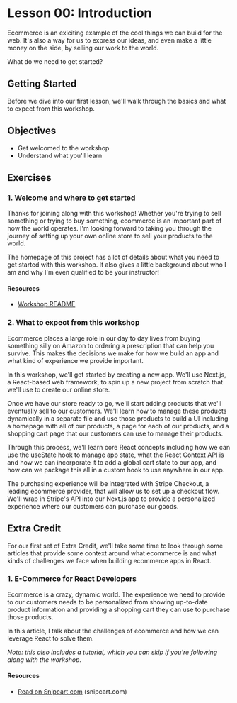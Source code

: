 # Lesson 00: Introduction

Ecommerce is an exiciting example of the cool things we can build for the web. It's also a way for us to express our ideas, and even make a little money on the side, by selling our work to the world.

What do we need to get started?

## Getting Started
Before we dive into our first lesson, we'll walk through the basics and what to expect from this workshop.

## Objectives
* Get welcomed to the workshop
* Understand what you'll learn

## Exercises

### 1. Welcome and where to get started

Thanks for joining along with this workshop! Whether you're trying to sell something or trying to buy something, ecommerce is an important part of how the world operates. I'm looking forward to taking you through the journey of setting up your own online store to sell your products to the world.

The homepage of this project has a lot of details about what you need to get started with this workshop. It also gives a little background about who I am and why I'm even qualified to be your instructor!

#### Resources
* [Workshop README](https://github.com/colbyfayock/space-jelly-store-workshop#-create-an-ecommerce-store-with-nextjs--stripe)

### 2. What to expect from this workshop

Ecommerce places a large role in our day to day lives from buying something silly on Amazon to ordering a prescription that can help you survive. This makes the decisions we make for how we build an app and what kind of experience we provide important.

In this workshop, we'll get started by creating a new app. We'll use Next.js, a React-based web framework, to spin up a new project from scratch that we'll use to create our online store.

Once we have our store ready to go, we'll start adding products that we'll eventually sell to our customers. We'll learn how to manage these products dynamically in a separate file and use those products to build a UI including a homepage with all of our products, a page for each of our products, and a shopping cart page that our customers can use to manage their products.

Through this process, we'll learn core React concepts including how we can use the useState hook to manage app state, what the React Context API is and how we can incorporate it to add a global cart state to our app, and how can we package this all in a custom hook to use anywhere in our app.

The purchasing experience will be integrated with Stripe Checkout, a leading ecommerce provider, that will allow us to set up a checkout flow. We'll wrap in Stripe's API into our Next.js app to provide a personalized experience where our customers can purchase our goods.

## Extra Credit

For our first set of Extra Credit, we'll take some time to look through some articles that provide some context around what ecommerce is and what kinds of challenges we face when building ecommerce apps in React.

### 1. E-Commerce for React Developers

Ecommerce is a crazy, dynamic world. The experience we need to provide to our customers needs to be personalized from showing up-to-date product information and providing a shopping cart they can use to purchase those products.

In this article, I talk about the challenges of ecommerce and how we can leverage React to solve them.

*Note: this also includes a tutorial, which you can skip if you're following along with the workshop.*

#### Resources
* [Read on Snipcart.com](https://snipcart.com/blog/react-ecommerce-tutorial) (snipcart.com)
